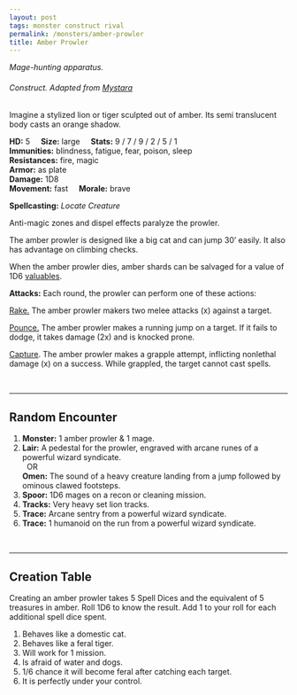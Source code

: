 ```yaml
---
layout: post
tags: monster construct rival
permalink: /monsters/amber-prowler
title: Amber Prowler
---
```


*Mage-hunting apparatus.*

###### Construct. Adapted from [Mystara](http://www.mojobob.com/roleplay/monstrousmanual/g/golemys1.html)

Imagine a stylized lion or tiger sculpted out of amber. Its semi translucent body casts an orange shadow.

**HD:** 5  &nbsp; &nbsp;  **Size:** large &nbsp; &nbsp; **Stats:** 9 / 7 / 9 / 2 / 5 / 1  <br>
**Immunities:** blindness, fatigue, fear, poison, sleep <br>
**Resistances:** fire, magic <br>
**Armor:** as plate <br>
**Damage:** 1D8 <br>
**Movement:** fast &nbsp; &nbsp; **Morale:** brave <br>

**Spellcasting:** *Locate Creature*

Anti-magic zones and dispel effects paralyze the prowler.

The amber prowler is designed like a big cat and can jump 30’ easily. It also has advantage on climbing checks.

When the amber prowler dies, amber shards can be salvaged for a value of 1D6 [valuables](https://saltygoo.github.io/2020/11/10/extra-rules/).

**Attacks:** Each round, the prowler can perform one of these actions:

<ins>Rake.</ins> The amber prowler makers two melee attacks (x) against a target.

<ins>Pounce.</ins>  The amber prowler makes a running jump on a target. If it fails to dodge, it takes damage (2x) and is knocked prone.

<ins>Capture</ins>. The amber prowler makes a grapple attempt, inflicting nonlethal damage (x) on a success. While grappled, the target cannot cast spells. 

<br>

---

## Random Encounter

1. **Monster:** 1 amber prowler & 1 mage.
1. **Lair:** A pedestal for the prowler, engraved with arcane runes of a powerful wizard syndicate. <br>	&nbsp; OR <br>	**Omen:** The sound of a heavy creature landing from a jump followed by ominous clawed footsteps.
1. **Spoor:** 1D6 mages on a recon or cleaning mission.
1. **Tracks:** Very heavy set lion tracks.
1. **Trace:** Arcane sentry from a powerful wizard syndicate. 
1. **Trace:** 1 humanoid on the run from a powerful wizard syndicate.

<br>

---

## Creation Table

Creating an amber prowler takes 5 Spell Dices and the equivalent of 5 treasures in amber. Roll 1D6 to know the result. Add 1 to your roll for each additional spell dice spent.

1. Behaves like a domestic cat.
1. Behaves like a feral tiger.
1. Will work for 1 mission.
1. Is afraid of water and dogs.
1. 1/6 chance it will become feral after catching each target.
1. It is perfectly under your control.
